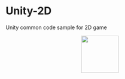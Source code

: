 # Unity-2D
Unity common code sample for 2D game
<div id="header" align="center">
  <img src="[https://media.giphy.com/media/M9gbBd9nbDrOTu1Mqx/giphy.gif](https://en.wikipedia.org/wiki/Unity_%28game_engine%29)https://en.wikipedia.org/wiki/Unity_%28game_engine%29](https://i.imgur.com/m7CflNq.png)https://i.imgur.com/m7CflNq.png" width="100"/>
</div>
